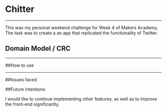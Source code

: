 # Chitter
_____________________

This was my personal weekend challenge for Week 4 of Makers Academy. The task was to create a an app that replicated the functionality of Twitter.


## Domain Model / CRC



___________________________

##How to use



_______________________________

##Issues faced




##Future intentions

I would like to continue implementing other features, as well as to improve the front-end significantly.



